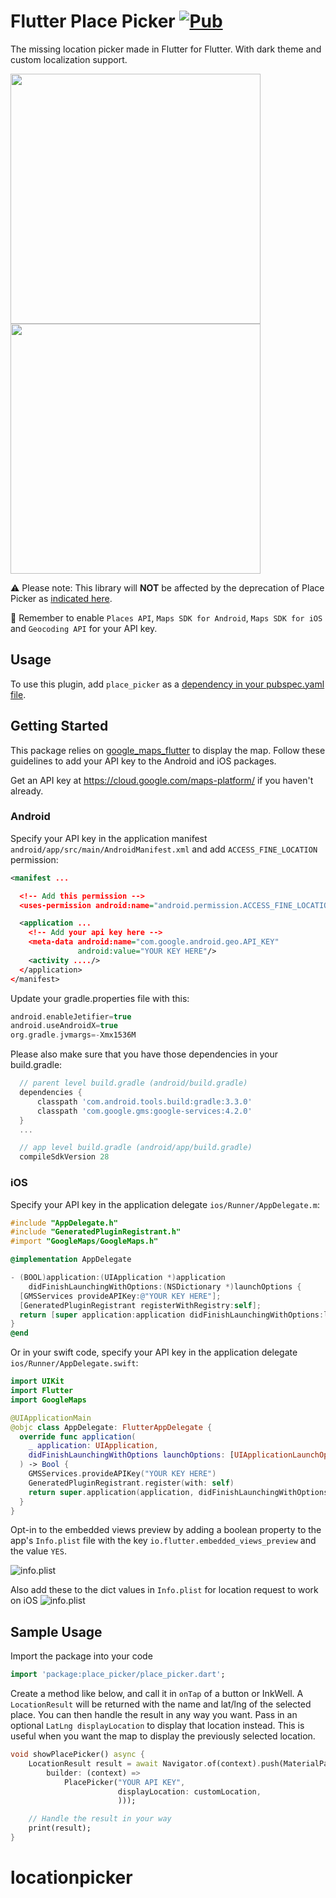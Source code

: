 # Flutter Place Picker [![Pub](https://img.shields.io/pub/v/place_picker.svg)](https://pub.dev/packages/place_picker)

The missing location picker made in Flutter for Flutter. With dark theme and custom localization support.

<p float="left">
  <img src="https://i.ibb.co/yyQRzPx/dark.jpg" width=400 />
  <img src="https://i.ibb.co/Ry7396K/sc2.png" width=400 />
</p>

⚠️ Please note: This library will <b>NOT</b> be affected by the deprecation of Place Picker as [indicated here](https://developers.google.com/places/android-sdk/placepicker).

🍭 Remember to enable `Places API`, `Maps SDK for Android`, `Maps SDK for iOS` and `Geocoding API` for your API key.

## Usage

To use this plugin, add `place_picker` as a [dependency in your pubspec.yaml file](https://flutter.io/platform-plugins/).

## Getting Started

This package relies on [google_maps_flutter](https://github.com/flutter/plugins/tree/master/packages/google_maps_flutter) to display the map. Follow these guidelines to add your API key to the Android and iOS packages.

Get an API key at <https://cloud.google.com/maps-platform/> if you haven't already.

### Android

Specify your API key in the application manifest `android/app/src/main/AndroidManifest.xml` and add `ACCESS_FINE_LOCATION` permission:

```xml
<manifest ...

  <!-- Add this permission -->
  <uses-permission android:name="android.permission.ACCESS_FINE_LOCATION" />

  <application ...
    <!-- Add your api key here -->
    <meta-data android:name="com.google.android.geo.API_KEY"
               android:value="YOUR KEY HERE"/>
    <activity ..../>
  </application>
</manifest>
```

Update your gradle.properties file with this:

```groovy
android.enableJetifier=true
android.useAndroidX=true
org.gradle.jvmargs=-Xmx1536M
```

Please also make sure that you have those dependencies in your build.gradle:

```groovy
  // parent level build.gradle (android/build.gradle)
  dependencies {
      classpath 'com.android.tools.build:gradle:3.3.0'
      classpath 'com.google.gms:google-services:4.2.0'
  }
  ...

  // app level build.gradle (android/app/build.gradle)
  compileSdkVersion 28
```

### iOS

Specify your API key in the application delegate `ios/Runner/AppDelegate.m`:

```objectivec
#include "AppDelegate.h"
#include "GeneratedPluginRegistrant.h"
#import "GoogleMaps/GoogleMaps.h"

@implementation AppDelegate

- (BOOL)application:(UIApplication *)application
    didFinishLaunchingWithOptions:(NSDictionary *)launchOptions {
  [GMSServices provideAPIKey:@"YOUR KEY HERE"];
  [GeneratedPluginRegistrant registerWithRegistry:self];
  return [super application:application didFinishLaunchingWithOptions:launchOptions];
}
@end
```

Or in your swift code, specify your API key in the application delegate `ios/Runner/AppDelegate.swift`:

```swift
import UIKit
import Flutter
import GoogleMaps

@UIApplicationMain
@objc class AppDelegate: FlutterAppDelegate {
  override func application(
    _ application: UIApplication,
    didFinishLaunchingWithOptions launchOptions: [UIApplicationLaunchOptionsKey: Any]?
  ) -> Bool {
    GMSServices.provideAPIKey("YOUR KEY HERE")
    GeneratedPluginRegistrant.register(with: self)
    return super.application(application, didFinishLaunchingWithOptions: launchOptions)
  }
}
```

Opt-in to the embedded views preview by adding a boolean property to the app's `Info.plist` file
with the key `io.flutter.embedded_views_preview` and the value `YES`.

![info.plist](https://i.ibb.co/hWN3Y75/plist.png "Place inside the dict values")

Also add these to the dict values in `Info.plist` for location request to work on iOS
![info.plist](https://i.ibb.co/2Y3X2jY/locationperm.png)

## Sample Usage

Import the package into your code

```dart
import 'package:place_picker/place_picker.dart';
```

Create a method like below, and call it in `onTap` of a button or InkWell. A `LocationResult` will be returned
with the name and lat/lng of the selected place. You can then handle the result in any way you want.
Pass in an optional `LatLng displayLocation` to display that location instead. This is useful when you want the map
to display the previously selected location.

```dart
void showPlacePicker() async {
    LocationResult result = await Navigator.of(context).push(MaterialPageRoute(
        builder: (context) =>
            PlacePicker("YOUR API KEY",
                        displayLocation: customLocation,
                        )));

    // Handle the result in your way
    print(result);
}
```
# locationpicker
